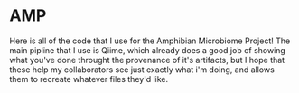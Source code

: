 # AMP


Here is all of the code that I use for the Amphibian Microbiome Project! The main pipline that I use is Qiime, which already does a good job of showing what you've done throught the provenance of it's artifacts, but I hope that these help my collaborators see just exactly what i'm doing, and allows them to recreate whatever files they'd like.

